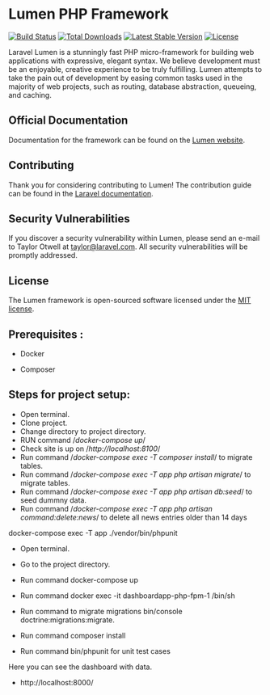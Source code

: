 # Lumen PHP Framework

[![Build Status](https://travis-ci.org/laravel/lumen-framework.svg)](https://travis-ci.org/laravel/lumen-framework)
[![Total Downloads](https://img.shields.io/packagist/dt/laravel/lumen-framework)](https://packagist.org/packages/laravel/lumen-framework)
[![Latest Stable Version](https://img.shields.io/packagist/v/laravel/lumen-framework)](https://packagist.org/packages/laravel/lumen-framework)
[![License](https://img.shields.io/packagist/l/laravel/lumen)](https://packagist.org/packages/laravel/lumen-framework)

Laravel Lumen is a stunningly fast PHP micro-framework for building web applications with expressive, elegant syntax. We believe development must be an enjoyable, creative experience to be truly fulfilling. Lumen attempts to take the pain out of development by easing common tasks used in the majority of web projects, such as routing, database abstraction, queueing, and caching.

## Official Documentation

Documentation for the framework can be found on the [Lumen website](https://lumen.laravel.com/docs).

## Contributing

Thank you for considering contributing to Lumen! The contribution guide can be found in the [Laravel documentation](https://laravel.com/docs/contributions).

## Security Vulnerabilities

If you discover a security vulnerability within Lumen, please send an e-mail to Taylor Otwell at taylor@laravel.com. All security vulnerabilities will be promptly addressed.

## License

The Lumen framework is open-sourced software licensed under the [MIT license](https://opensource.org/licenses/MIT).


## Prerequisites :

- Docker 

- Composer

 

## Steps for project setup:

- Open terminal. 
- Clone project.
- Change directory to project directory.
- RUN command /*docker-compose up*/
- Check site is up on /*http://localhost:8100*/
- Run command /*docker-compose exec -T composer install*/ to migrate tables.
- Run command /*docker-compose exec -T app php artisan migrate*/ to migrate tables.
- Run command /*docker-compose exec -T app php artisan db:seed*/ to seed dummny data.
- Run command /*docker-compose exec -T app php artisan command:delete:news*/ to delete all news entries older than 14 days

docker-compose exec -T app ./vendor/bin/phpunit

- Open terminal.

- Go to the project directory.

- Run command docker-compose up

- Run command docker exec -it dashboardapp-php-fpm-1 /bin/sh

- Run command to migrate migrations bin/console doctrine:migrations:migrate.

- Run command composer install

- Run command bin/phpunit for unit test cases


Here you can see the dashboard with data.

- http://localhost:8000/
